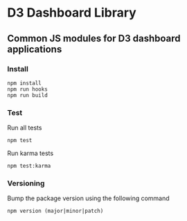 # D3 Dashboard Library

## Common JS modules for D3 dashboard applications

### Install

```
npm install
npm run hooks
npm run build
```

### Test

Run all tests
```
npm test
```

Run karma tests
```
npm test:karma
```

### Versioning

Bump the package version using the following command
```
npm version (major|minor|patch)
```

